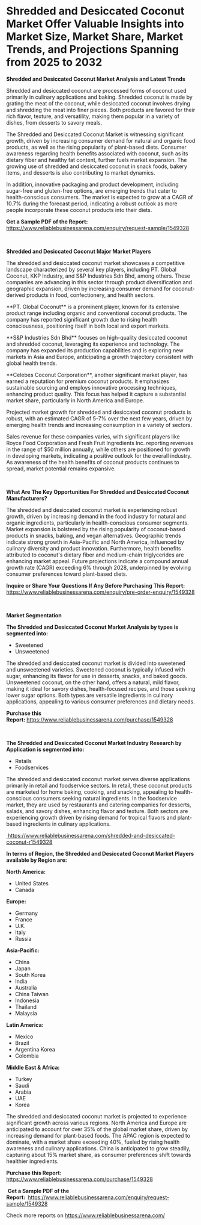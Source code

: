 <p><h1>Shredded and Desiccated Coconut Market Offer Valuable Insights into Market Size, Market Share, Market Trends, and Projections Spanning from 2025 to 2032</h1></p><p><strong>Shredded and Desiccated Coconut Market Analysis and Latest Trends</strong></p>
<p><p>Shredded and desiccated coconut are processed forms of coconut used primarily in culinary applications and baking. Shredded coconut is made by grating the meat of the coconut, while desiccated coconut involves drying and shredding the meat into finer pieces. Both products are favored for their rich flavor, texture, and versatility, making them popular in a variety of dishes, from desserts to savory meals.</p><p>The Shredded and Desiccated Coconut Market is witnessing significant growth, driven by increasing consumer demand for natural and organic food products, as well as the rising popularity of plant-based diets. Consumer awareness regarding health benefits associated with coconut, such as its dietary fiber and healthy fat content, further fuels market expansion. The growing use of shredded and desiccated coconut in snack foods, bakery items, and desserts is also contributing to market dynamics.</p><p>In addition, innovative packaging and product development, including sugar-free and gluten-free options, are emerging trends that cater to health-conscious consumers. The market is expected to grow at a CAGR of 10.7% during the forecast period, indicating a robust outlook as more people incorporate these coconut products into their diets.</p></p>
<p><strong>Get a Sample PDF of the Report:&nbsp;</strong> <a href="https://www.reliablebusinessarena.com/enquiry/request-sample/1549328?utm_campaign=1990&utm_medium=2&utm_source=Github&utm_content=ia&utm_term=08022025&utm_id=shredded-and-desiccated-coconut">https://www.reliablebusinessarena.com/enquiry/request-sample/1549328</a></p>
<p>&nbsp;</p>
<p><strong>Shredded and Desiccated Coconut Major Market Players</strong></p>
<p><p>The shredded and desiccated coconut market showcases a competitive landscape characterized by several key players, including PT. Global Coconut, KKP Industry, and S&P Industries Sdn Bhd, among others. These companies are advancing in this sector through product diversification and geographic expansion, driven by increasing consumer demand for coconut-derived products in food, confectionery, and health sectors.</p><p>**PT. Global Coconut** is a prominent player, known for its extensive product range including organic and conventional coconut products. The company has reported significant growth due to rising health consciousness, positioning itself in both local and export markets.</p><p>**S&P Industries Sdn Bhd** focuses on high-quality desiccated coconut and shredded coconut, leveraging its experience and technology. The company has expanded its production capabilities and is exploring new markets in Asia and Europe, anticipating a growth trajectory consistent with global health trends.</p><p>**Celebes Coconut Corporation**, another significant market player, has earned a reputation for premium coconut products. It emphasizes sustainable sourcing and employs innovative processing techniques, enhancing product quality. This focus has helped it capture a substantial market share, particularly in North America and Europe.</p><p>Projected market growth for shredded and desiccated coconut products is robust, with an estimated CAGR of 5-7% over the next few years, driven by emerging health trends and increasing consumption in a variety of sectors. </p><p>Sales revenue for these companies varies, with significant players like Royce Food Corporation and Fresh Fruit Ingredients Inc. reporting revenues in the range of $50 million annually, while others are positioned for growth in developing markets, indicating a positive outlook for the overall industry. As awareness of the health benefits of coconut products continues to spread, market potential remains expansive.</p></p>
<p>&nbsp;</p>
<p><strong>What Are The Key Opportunities For Shredded and Desiccated Coconut Manufacturers?</strong></p>
<p><p>The shredded and desiccated coconut market is experiencing robust growth, driven by increasing demand in the food industry for natural and organic ingredients, particularly in health-conscious consumer segments. Market expansion is bolstered by the rising popularity of coconut-based products in snacks, baking, and vegan alternatives. Geographic trends indicate strong growth in Asia-Pacific and North America, influenced by culinary diversity and product innovation. Furthermore, health benefits attributed to coconut's dietary fiber and medium-chain triglycerides are enhancing market appeal. Future projections indicate a compound annual growth rate (CAGR) exceeding 6% through 2028, underpinned by evolving consumer preferences toward plant-based diets.</p></p>
<p><strong>Inquire or Share Your Questions If Any Before Purchasing This Report:</strong> <a href="https://www.reliablebusinessarena.com/enquiry/pre-order-enquiry/1549328?utm_campaign=1990&utm_medium=2&utm_source=Github&utm_content=ia&utm_term=08022025&utm_id=shredded-and-desiccated-coconut">https://www.reliablebusinessarena.com/enquiry/pre-order-enquiry/1549328</a></p>
<p>&nbsp;</p>
<p><strong>Market Segmentation</strong></p>
<p><strong>The Shredded and Desiccated Coconut Market Analysis by types is segmented into:</strong></p>
<p><ul><li>Sweetened</li><li>Unsweetened</li></ul></p>
<p><p>The shredded and desiccated coconut market is divided into sweetened and unsweetened varieties. Sweetened coconut is typically infused with sugar, enhancing its flavor for use in desserts, snacks, and baked goods. Unsweetened coconut, on the other hand, offers a natural, mild flavor, making it ideal for savory dishes, health-focused recipes, and those seeking lower sugar options. Both types are versatile ingredients in culinary applications, appealing to various consumer preferences and dietary needs.</p></p>
<p><strong>Purchase this Report:&nbsp;</strong><a href="https://www.reliablebusinessarena.com/purchase/1549328?utm_campaign=1990&utm_medium=2&utm_source=Github&utm_content=ia&utm_term=08022025&utm_id=shredded-and-desiccated-coconut">https://www.reliablebusinessarena.com/purchase/1549328</a></p>
<p>&nbsp;</p>
<p><strong>The Shredded and Desiccated Coconut Market Industry Research by Application is segmented into:</strong></p>
<p><ul><li>Retails</li><li>Foodservices</li></ul></p>
<p><p>The shredded and desiccated coconut market serves diverse applications primarily in retail and foodservice sectors. In retail, these coconut products are marketed for home baking, cooking, and snacking, appealing to health-conscious consumers seeking natural ingredients. In the foodservice market, they are used by restaurants and catering companies for desserts, salads, and savory dishes, enhancing flavor and texture. Both sectors are experiencing growth driven by rising demand for tropical flavors and plant-based ingredients in culinary applications.</p></p>
<p><a href="https://www.reliablebusinessarena.com/shredded-and-desiccated-coconut-r1549328?utm_campaign=1990&utm_medium=2&utm_source=Github&utm_content=ia&utm_term=08022025&utm_id=shredded-and-desiccated-coconut">&nbsp;https://www.reliablebusinessarena.com/shredded-and-desiccated-coconut-r1549328</a></p>
<p><strong>In terms of Region, the Shredded and Desiccated Coconut Market Players available by Region are:</strong></p>
<p>
    <p> <strong> North America: </strong>
        <ul>
            <li>United States</li>
            <li>Canada</li>
        </ul>
        </p> 
    <p> <strong> Europe: </strong>
        <ul>
            <li>Germany</li>
            <li>France</li>
            <li>U.K.</li>
            <li>Italy</li>
            <li>Russia</li>
        </ul>
        </p> 
    <p> <strong> Asia-Pacific: </strong>
        <ul>
            <li>China</li>
            <li>Japan</li>
            <li>South Korea</li>
            <li>India</li>
            <li>Australia</li>
            <li>China Taiwan</li>
            <li>Indonesia</li>
            <li>Thailand</li>
            <li>Malaysia</li>
        </ul>
        </p> 
    <p> <strong> Latin America: </strong>
        <ul>
            <li>Mexico</li>
            <li>Brazil</li>
            <li>Argentina Korea</li>
            <li>Colombia</li>
        </ul>
        </p> 
    <p> <strong> Middle East & Africa: </strong>
        <ul>
            <li>Turkey</li>
            <li>Saudi</li>
            <li>Arabia</li>
            <li>UAE</li>
            <li>Korea</li>
        </ul>
    </p>
    </p>
<p><p>The shredded and desiccated coconut market is projected to experience significant growth across various regions. North America and Europe are anticipated to account for over 35% of the global market share, driven by increasing demand for plant-based foods. The APAC region is expected to dominate, with a market share exceeding 40%, fueled by rising health awareness and culinary applications. China is anticipated to grow steadily, capturing about 15% market share, as consumer preferences shift towards healthier ingredients.</p></p>
<p><strong>Purchase this Report: </strong><a href="https://www.reliablebusinessarena.com/purchase/1549328?utm_campaign=1990&utm_medium=2&utm_source=Github&utm_content=ia&utm_term=08022025&utm_id=shredded-and-desiccated-coconut">https://www.reliablebusinessarena.com/purchase/1549328</a></p>
<p>&nbsp;<strong>Get a Sample PDF of the Report:&nbsp;&nbsp;</strong><a href="https://www.reliablebusinessarena.com/enquiry/request-sample/1549328?utm_campaign=1990&utm_medium=2&utm_source=Github&utm_content=ia&utm_term=08022025&utm_id=shredded-and-desiccated-coconut">https://www.reliablebusinessarena.com/enquiry/request-sample/1549328</a></p>
<p><strong></strong></p>
<p>Check more reports on <a href="https://www.reliablebusinessarena.com/?utm_campaign=1990&utm_medium=2&utm_source=Github&utm_content=ia&utm_term=08022025&utm_id=shredded-and-desiccated-coconut">https://www.reliablebusinessarena.com/</a></p>